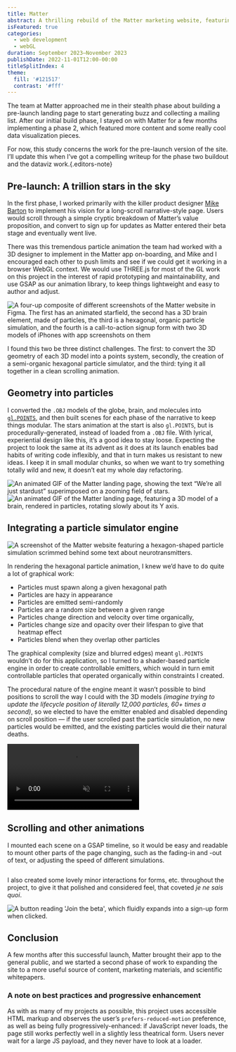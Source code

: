 ```yaml
---
title: Matter
abstract: A thrilling rebuild of the Matter marketing website, featuring a rich, animated and interactive 3D storytelling experience for the homepage.
isFeatured: true
categories:
  - web development
  - webGL
duration: September 2023—November 2023
publishDate: 2022-11-01T12:00-00:00
titleSplitIndex: 4
theme:
  fill: '#121517'
  contrast: '#fff'
---
```

The team at Matter approached me in their stealth phase about building a pre-launch landing page to start generating buzz and collecting a mailing list. After our initial build phase, I stayed on with Matter for a few months implementing a phase 2, which featured more content and some really cool data visualization pieces. 

For now, this study concerns the work for the pre-launch version of the site. I’ll update this when I’ve got a compelling writeup for the phase two buildout and the dataviz work.{.editors-note}

## Pre-launch: A trillion stars in the sky

In the first phase, I worked primarily with the killer product designer [Mike Barton](https://www.barton.design/) to implement his vision for a long-scroll narrative-style page. Users would scroll through a simple cryptic breakdown of Matter’s value proposition, and convert to sign up for updates as Matter entered their beta stage and eventually went live.

There was this tremendous particle animation the team had worked with a 3D designer to implement in the Matter app on-boarding, and Mike and I encouraged each other to push limits and see if we could get it working in a browser WebGL context. We would use THREE.js for most of the GL work on this project in the interest of rapid prototyping and maintainability, and use GSAP as our animation library, to keep things lightweight and easy to author and adjust.

<div class="subgrid flow" style="--standard-column: 2 / span 10;">
  <img class="column with-transparent-bg" style="--column: 1 / -1" src="https://res.cloudinary.com/henry-codes/image/upload/v1736112510/figma-comps_ljjqao.png" alt="A four-up composite of different screenshots of the Matter website in Figma. The first has an animated starfield, the second has a 3D brain element, made of particles, the third is a hexagonal, organic particle simulation, and the fourth is a call-to-action signup form with two 3D models of iPhones with app screenshots on them" />
</div>

I found this two be three distinct challenges. The first: to convert the 3D geometry of each 3D model into a points system, secondly, the creation of a semi-organic hexagonal particle simulator, and the third: tying it all together in a clean scrolling animation.

## Geometry into particles

I converted the `.OBJ` models of the globe, brain, and molecules into [`gl.POINTS`](https://developer.mozilla.org/en-US/docs/Web/API/WebGLRenderingContext/drawElements#mode), and then built scenes for each phase of the narrative to keep things modular. The stars animation at the start is also `gl.POINTS`, but is procedurally-generated, instead of loaded from a `.OBJ` file. With lyrical, experiential design like this, it’s a good idea to stay loose. Expecting the project to look the same at its advent as it does at its launch enables bad habits of writing code inflexibly, and that in turn makes us resistant to new ideas. I keep it in small modular chunks, so when we want to try something totally wild and new, it doesn’t eat my whole day refactoring. 


<img class="flow" style="--standard-column: 4 / span 7;" alt="An animated GIF of the Matter landing page, showing the text “We’re all just stardust” superimposed on a zooming field of stars." src="https://res.cloudinary.com/henry-codes/image/upload/v1736112966/CleanShot_2025-01-05_at_14.34.58_myhnhd.gif" eleventy:ignore />
<img class="flow" style="--standard-column: 3 / span 7;" alt="An animated GIF of the Matter landing page, featuring a 3D model of a brain, rendered in particles, rotating slowly about its Y axis." src="https://res.cloudinary.com/henry-codes/image/upload/v1736113373/CleanShot_2025-01-05_at_14.40.18_xcl9tl.gif" eleventy:ignore />

##  Integrating a particle simulator engine

![A screenshot of the Matter website featuring a hexagon-shaped particle simulation scrimmed behind some text about neurotransmitters.](https://res.cloudinary.com/henry-codes/image/upload/v1736113485/CleanShot_2025-01-05_at_14.44.36_2x_os2rw9.png)

In rendering the hexagonal particle animation, I knew we’d have to do quite a lot of graphical work:
- Particles must spawn along a given hexagonal path
- Particles are hazy in appearance
- Particles are emitted semi-randomly
- Particles are a random size between a given range
- Particles change direction and velocity over time organically,
- Particles change size and opacity over their lifespan to give that heatmap effect
- Particles blend when they overlap other particles

The graphical complexity (size and blurred edges) meant `gl.POINTS` wouldn’t do for this application, so I turned to a shader-based particle engine in order to create controllable emitters, which would in turn emit controllable particles that operated organically within constraints I created. 

The procedural nature of the engine meant it wasn’t possible to bind positions to scroll the way I could with the 3D models *(imagine trying to update the lifecycle position of literally 12,000 particles, 60+ times a second)*, so we elected to have the emitter enabled and disabled depending on scroll position — if the user scrolled past the particle simulation, no new particles would be emitted, and the existing particles would die their natural deaths.

<video autoplay muted loop loading="lazy">
  <source src="https://res.cloudinary.com/henry-codes/video/upload/v1736113850/CleanShot_2025-01-05_at_14.50.39_dy2up9.mov"></source>
  <p>An animation of the particle simulator described. Many small, blurred spore-like dots appear in a hexagonal pattern, and gently drift out to the edges of the frame, fading from light blue to purple to red.</p>
</video>
<!-- %% TODO Tiny implementation of particle simulator? %% -->

## Scrolling and other animations

I mounted each scene on a GSAP timeline, so it would be easy and readable to mount other parts of the page changing, such as the fading-in and -out of text, or adjusting the speed of different simulations. 

<img class="flow" style="--standard-column: 4 / span 7;" alt="" src="https://res.cloudinary.com/henry-codes/image/upload/v1736114542/CleanShot_2025-01-05_at_15.00.37_jgnikw.gif" eleventy:ignore />

I also created some lovely minor interactions for forms, etc. throughout the project, to give it that polished and considered feel, that coveted _je ne sais quoi_.

<img class="flow" alt="A button reading 'Join the beta', which fluidly expands into a sign-up form when clicked." src="https://res.cloudinary.com/henry-codes/image/upload/v1736114768/CleanShot_2025-01-05_at_15.05.27_wfmfs9.gif" eleventy:ignore />

## Conclusion 

A few months after this successful launch, Matter brought their app to the general public, and we started a second phase of work to expanding the site to a more useful source of content, marketing materials, and scientific whitepapers.

### A note on best practices and progressive enhancement

As with as many of my projects as possible, this project uses accessible HTML markup and observes the user’s `prefers-reduced-motion` preference, as well as being fully progressively-enhanced: if JavaScript never loads, the page still works perfectly well in a slightly less theatrical form. Users never wait for a large JS payload, and they never have to look at a loader. 
